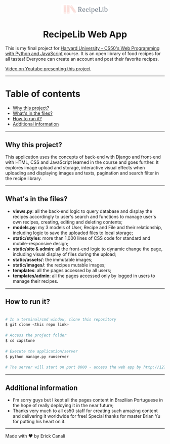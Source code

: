 <h1 align="center">
    <img alt="RecipeLab logo" src="./capstone/static/capstone/assets/recipelib-logo.png" width="150px" />
</h1>

<h1 align="center">RecipeLib Web App</h1>

This is my final project for [Harvard University - CS50's Web Programming with Python and JavaScript](https://cs50.harvard.edu/web/2020/) course. It is an open library of food recipes for all tastes! Everyone can create an account and post their favorite recipes.

[Video on Youtube presenting this project](https://www.youtube.com/watch?v=PgfqDH_EGBc)

---

Table of contents
=================
<!--ts-->
   * [Why this project?](#-why-this-project)
   * [What's in the files?](#-whats-in-files)
   * [How to run it?](#-how-run)
   * [Additional information](#-additional-info)
<!--te-->

---

## Why this project? <a name="-why-this-project" style="text-decoration:none"></a>

This application uses the concepts of back-end with Django and front-end with HTML, CSS and JavaScript learned in the course and goes further. It explores image upload and storage, interactive visual effects when uploading and displaying images and texts, pagination and search filter in the recipe library.

---

## What's in the files? <a name="-whats-in-files" style="text-decoration:none"></a>
- **views.py**: all the back-end logic to query database and display the recipes accordingly to user's search and functions to manage user's own recipes, creating, editing and deleting contents;
- **models.py**: my 3 models of User, Recipe and File and their relationship, including logic to save the uploaded files to local storage;
- **static/styles**: more than 1,000 lines of CSS code for standard and mobile-responsive design;
- **static/site & admin**: all the front-end logic to dynamic change the page, including visual display of files during the upload;
- **static/assets/**: the immutable images;
- **static/images/**: the recipes mutable images;
- **templates**: all the pages accessed by all users;
- **templates/admin**: all the pages accessed only by logged in users to manage their recipes.

---

## How to run it? <a name="-how-run" style="text-decoration:none"></a>

```bash

# In a terminal/cmd window, clone this repository
$ git clone <this repo link>

# Access the project folder
$ cd capstone

# Execute the application/server
$ python manage.py runserver

# The server will start on port 8000 - access the web app by http://127.0.0.1:8000

```
---

## Additional information <a name="-additional-info" style="text-decoration:none"></a>
- I'm sorry guys but I kept all the pages content in Brazilian Portuguese in the hope of really deploying it in the near future;
- Thanks very much to all cs50 staff for creating such amazing content and delivering it worldwide for free! Special thanks for master Brian Yu for putting his heart on it.

---

Made with ♥ by Erick Canali
